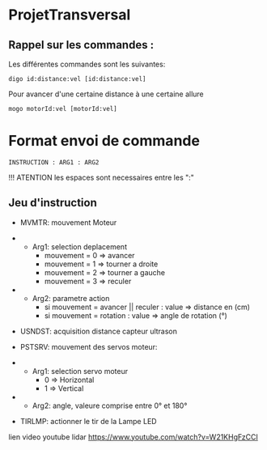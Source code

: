 # ProjetTransversal


## Rappel sur les commandes : 
Les différentes commandes sont les suivantes:
```
digo id:distance:vel [id:distance:vel] 
```
Pour avancer d'une certaine distance à une certaine allure
```
mogo motorId:vel [motorId:vel]
```


# Format envoi de commande 

``INSTRUCTION : ARG1 : ARG2``

!!! ATENTION les espaces sont necessaires entre les ":"
## Jeu d'instruction 

- MVMTR: mouvement Moteur 
- - Arg1: selection deplacement 
    *  mouvement = 0 => avancer
    * mouvement = 1 => tourner a droite
    * mouvement = 2 => tourner a gauche
    * mouvement = 3 => reculer

- - Arg2: parametre action
    * si mouvement = avancer || reculer : value  => distance en (cm)
    * si mouvement = rotation : value => angle de rotation (°)

- USNDST: acquisition distance capteur ultrason

- PSTSRV: mouvement des servos moteur:
- - Arg1: selection servo moteur
    *  0 => Horizontal
    *  1 => Vertical

- - Arg2: angle, valeure comprise entre 0° et 180°

- TIRLMP: actionner le tir de la Lampe LED



lien video youtube lidar https://www.youtube.com/watch?v=W21KHgFzCCI 